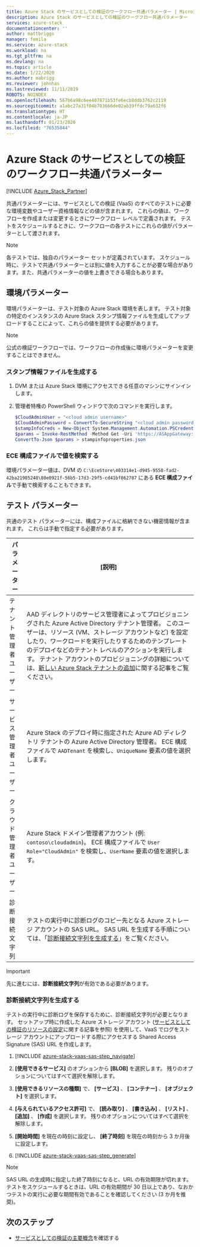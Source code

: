 ```yaml
---
title: Azure Stack のサービスとしての検証のワークフロー共通パラメーター | Microsoft Docs
description: Azure Stack のサービスとしての検証のワークフロー共通パラメーター
services: azure-stack
documentationcenter: ''
author: mattbriggs
manager: femila
ms.service: azure-stack
ms.workload: na
ms.tgt_pltfrm: na
ms.devlang: na
ms.topic: article
ms.date: 1/22/2020
ms.author: mabrigg
ms.reviewer: johnhas
ms.lastreviewed: 11/11/2019
ROBOTS: NOINDEX
ms.openlocfilehash: 567b6a98c6ee407871b53fe6ecb8ddb3762c2119
ms.sourcegitcommit: a1abc27a31f04b703666de02ab39ffdc79a632f6
ms.translationtype: HT
ms.contentlocale: ja-JP
ms.lasthandoff: 01/23/2020
ms.locfileid: "76535844"
---
```

# <a name="workflow-common-parameters-for-azure-stack-validation-as-a-service"></a>Azure Stack のサービスとしての検証のワークフロー共通パラメーター

[!INCLUDE [Azure_Stack_Partner](./includes/azure-stack-partner-appliesto.md)]

共通パラメーターには、サービスとしての検証 (VaaS) のすべてのテストに必要な環境変数やユーザー資格情報などの値が含まれます。 これらの値は、ワークフローを作成または変更するときにワークフロー レベルで定義されます。 テストをスケジュールするときに、ワークフローの各テストにこれらの値がパラメーターとして渡されます。

> [!NOTE]
> 各テストでは、独自のパラメーター セットが定義されています。 スケジュール時に、テストで共通パラメーターとは別に値を入力することが必要な場合があります。また、共通パラメーターの値を上書きできる場合もあります。

## <a name="environment-parameters"></a>環境パラメーター

環境パラメーターは、テスト対象の Azure Stack 環境を表します。 テスト対象の特定のインスタンスの Azure Stack スタンプ情報ファイルを生成してアップロードすることによって、これらの値を提供する必要があります。

> [!NOTE]
> 公式の検証ワークフローでは、ワークフローの作成後に環境パラメーターを変更することはできません。

### <a name="generate-the-stamp-information-file"></a>スタンプ情報ファイルを生成する

1. DVM または Azure Stack 環境にアクセスできる任意のマシンにサインインします。
2. 管理者特権の PowerShell ウィンドウで次のコマンドを実行します。

    ```powershell  
    $CloudAdminUser = "<cloud admin username>"
    $CloudAdminPassword = ConvertTo-SecureString "<cloud admin password>" -AsPlainText -Force
    $stampInfoCreds = New-Object System.Management.Automation.PSCredential($CloudAdminUser, $CloudAdminPassword)
    $params = Invoke-RestMethod -Method Get -Uri 'https://ASAppGateway:4443/ServiceTypeId/4dde37cc-6ee0-4d75-9444-7061e156507f/CloudDefinition/GetStampInformation' -Credential $stampInfoCreds
    ConvertTo-Json $params > stampinfoproperties.json
    ```

### <a name="locate-values-in-the-ece-configuration-file"></a>ECE 構成ファイルで値を検索する

環境パラメーター値は、DVM の `C:\EceStore\403314e1-d945-9558-fad2-42ba21985248\80e0921f-56b5-17d3-29f5-cd41bf862787` にある **ECE 構成ファイル**で手動で検索することもできます。

## <a name="test-parameters"></a>テスト パラメーター

共通のテスト パラメーターには、構成ファイルに格納できない機密情報が含まれます。 これらは手動で指定する必要があります。

パラメーター    | [説明]
-------------|-----------------
テナント管理者ユーザー                            | AAD ディレクトリのサービス管理者によってプロビジョニングされた Azure Active Directory テナント管理者。 このユーザーは、リソース (VM、ストレージ アカウントなど) を設定したり、ワークロードを実行したりするためのテンプレートのデプロイなどのテナント レベルのアクションを実行します。 テナント アカウントのプロビジョニングの詳細については、[新しい Azure Stack テナントの追加](../operator/azure-stack-add-new-user-aad.md)に関する記事をご覧ください。
サービス管理者ユーザー             | Azure Stack のデプロイ時に指定された Azure AD ディレクトリ テナントの Azure Active Directory 管理者。 ECE 構成ファイルで `AADTenant` を検索し、`UniqueName` 要素の値を選択します。
クラウド管理者ユーザー               | Azure Stack ドメイン管理者アカウント (例: `contoso\cloudadmin`)。 ECE 構成ファイルで `User Role="CloudAdmin"` を検索し、`UserName` 要素の値を選択します。
診断接続文字列          | テストの実行中に診断ログのコピー先となる Azure ストレージ アカウントの SAS URL。 SAS URL を生成する手順については、「[診断接続文字列を生成する](#generate-the-diagnostics-connection-string)」をご覧ください。 |

> [!IMPORTANT]
> 先に進むには、**診断接続文字列**が有効である必要があります。

### <a name="generate-the-diagnostics-connection-string"></a>診断接続文字列を生成する

テストの実行中に診断ログを保存するために、診断接続文字列が必要となります。 セットアップ時に作成した Azure ストレージ アカウント ([サービスとしての検証のリソースの設定](azure-stack-vaas-set-up-resources.md)に関する記事を参照) を使用して、VaaS でログをストレージ アカウントにアップロードする際にアクセスする Shared Access Signature (SAS) URL を作成します。

1. [!INCLUDE [azure-stack-vaas-sas-step_navigate](includes/azure-stack-vaas-sas-step_navigate.md)]

1. **[使用できるサービス]** のオプションから **[BLOB]** を選択します。 残りのオプションについてはすべて選択を解除します。

1. **[使用できるリソースの種類]** で、 **[サービス]** 、 **[コンテナー]** 、 **[オブジェクト]** を選択します。

1. **[与えられているアクセス許可]** で、 **[読み取り]** 、 **[書き込み]** 、 **[リスト]** 、 **[追加]** 、 **[作成]** を選択します。 残りのオプションについてはすべて選択を解除します。

1. **[開始時間]** を現在の時刻に設定し、 **[終了時刻]** を現在の時刻から 3 か月後に設定します。

1. [!INCLUDE [azure-stack-vaas-sas-step_generate](includes/azure-stack-vaas-sas-step_generate.md)]

> [!NOTE]  
> SAS URL の生成時に指定した終了時刻になると、URL の有効期限が切れます。  
テストをスケジュールするときは、URL の有効期間が 30 日以上であり、なおかつテストの実行に必要な期間有効であることを確認してください (3 か月を推奨)。

## <a name="next-steps"></a>次のステップ

- [サービスとしての検証の主要概念](azure-stack-vaas-key-concepts.md)を確認する